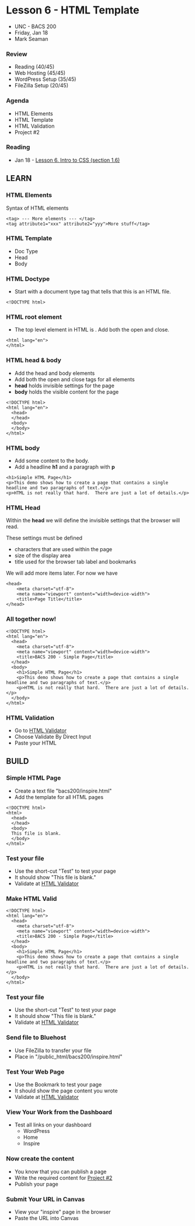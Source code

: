 # Lesson 6 - HTML Template

* UNC - BACS 200
* Friday, Jan 18
* Mark Seaman


### Review
* Reading           (40/45)
* Web Hosting       (45/45)
* WordPress Setup   (35/45)
* FileZilla Setup   (20/45)


### Agenda
* HTML Elements
* HTML Template
* HTML Validation
* Project #2


### Reading
* Jan 18 - [Lesson 6. Intro to CSS (section 1.6)](https://learn.zybooks.com/zybook/UNCOBACS200SeamanSpring2019/chapter/1/section/6)


## LEARN


### HTML Elements
Syntax of HTML elements

```
<tag> --- More elements --- </tag>
<tag attribute1="xxx" attribute2="yyy">More stuff</tag>
```


### HTML Template
* Doc Type
* Head
* Body


### HTML Doctype
* Start with a document type tag that tells that this is an HTML file.

```
<!DOCTYPE html>
```


### HTML root element
* The top level element in HTML is <html>.   Add both the open and close.

```
<html lang="en">
</html>
```


### HTML head & body
* Add the head and body elements
* Add both the open and close tags for all elements
* **head** holds invisible settings for the page
* **body** holds the visible content for the page

```
<!DOCTYPE html>
<html lang="en">
  <head>
  </head>
  <body>
  </body>
</html>
```


### HTML body
* Add some content to the body.
* Add a headline **h1** and a paragraph with **p**

```
<h1>Simple HTML Page</h1>
<p>This demo shows how to create a page that contains a single headline and two paragraphs of text.</p>
<p>HTML is not really that hard.  There are just a lot of details.</p>
```


### HTML Head

Within the **head** we will define the invisible settings that the browser will read.

These settings must be defined

* characters that are used within the page
* size of the display area
* title used for the browser tab label and bookmarks

We will add more items later.  For now we have

```
<head>
    <meta charset="utf-8">
    <meta name="viewport" content="width=device-width">
    <title>Page Title</title>
</head>
```


### All together now!

```
<!DOCTYPE html>
<html lang="en">
  <head>
    <meta charset="utf-8">
    <meta name="viewport" content="width=device-width">
    <title>BACS 200 - Simple Page</title>
  </head>
  <body>
    <h1>Simple HTML Page</h1>
    <p>This demo shows how to create a page that contains a single headline and two paragraphs of text.</p>
    <p>HTML is not really that hard.  There are just a lot of details.</p>
  </body>
</html>
```


### HTML Validation

* Go to [HTML Validator](http://validator.w3.org)
* Choose Validate By Direct Input
* Paste your HTML



## BUILD

### Simple HTML Page
* Create a text file "bacs200/inspire.html"
* Add the template for all HTML pages

```
<!DOCTYPE html>
<html>
  <head>
  </head>
  <body>
  This file is blank.
  </body>
</html>
```


### Test your file
* Use the short-cut "Test" to test your page
* It should show "This file is blank."
* Validate at [HTML Validator](http://validator.w3.org)


### Make HTML Valid

```
<!DOCTYPE html>
<html lang="en">
  <head>
    <meta charset="utf-8">
    <meta name="viewport" content="width=device-width">
    <title>BACS 200 - Simple Page</title>
  </head>
  <body>
    <h1>Simple HTML Page</h1>
    <p>This demo shows how to create a page that contains a single headline and two paragraphs of text.</p>
    <p>HTML is not really that hard.  There are just a lot of details.</p>
  </body>
</html>
```


### Test your file
* Use the short-cut "Test" to test your page
* It should show "This file is blank."
* Validate at [HTML Validator](http://validator.w3.org)


### Send file to Bluehost
* Use FileZilla to transfer your file
* Place in "/public_html/bacs200/inspire.html"


### Test Your Web Page
* Use the Bookmark to test your page
* It should show the page content you wrote
* Validate at [HTML Validator](http://validator.w3.org)


### View Your Work from the Dashboard
* Test all links on your dashboard
    * WordPress
    * Home
    * Inspire
    
    
### Now create the content
* You know that you can publish a page
* Write the required content for [Project #2](projects/02)
* Publish your page


### Submit Your URL in Canvas
* View your "inspire" page in the browser
* Paste the URL into Canvas


